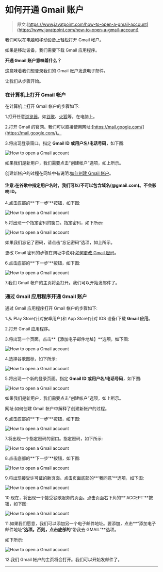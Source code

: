 # 如何开通 Gmail 账户

> 原文:[https://www.javatpoint.com/how-to-open-a-gmail-account](https://www.javatpoint.com/how-to-open-a-gmail-account)

我们可以在电脑和移动设备上轻松打开 Gmail 帐户。

如果是移动设备，我们需要下载 Gmail 应用程序。

**开通 Gmail 账户意味着什么？**

这意味着我们想登录我们的 Gmail 账户发送电子邮件。

让我们从步骤开始。

### 在计算机上打开 Gmail 帐户

在计算机上打开 Gmail 帐户的步骤如下:

1.打开任意[浏览器](https://www.javatpoint.com/browsers)，如[谷歌](https://www.javatpoint.com/google-chrome)、[火狐](https://www.javatpoint.com/mozilla-firefox)等。在电脑上。

2.打开 Gmail 的官网。我们可以直接使用网址:[https://mail.google.com/](https://mail.google.com/)。

3.将出现登录窗口。指定 **Gmail ID 或用户名/电话号码**，如下图:

![How to open a Gmail account](../Images/25ee92f0bc1da6b9ddc050b2907813da.png)

如果我们是新用户，我们需要点击“创建帐户”选项，如上所示。

创建新帐户的过程在网址中有说明:[如何创建 Gmail 帐户](https://www.javatpoint.com/how-to-create-gmail-account)。

#### 注意:在谷歌中指定用户名时，我们可以/不可以包含域名(@gmail.com)。不会影响 ID。

4.点击底部的**‘下一步’**按钮，如下图:

![How to open a Gmail account](../Images/9224f31f3493a3107054917922fd805d.png)

5.将出现一个指定密码的窗口。指定密码，如下所示:

![How to open a Gmail account](../Images/8ad818de710c62562879d7b5ff4a7240.png)

如果我们忘记了密码，请点击“忘记密码”选项，如上所示。

更改 Gmail 密码的步骤在网址中说明:[如何更改 Gmail 密码](https://www.javatpoint.com/how-to-change-gmail-password)。

6.点击底部的**‘下一步’**按钮，如下图:

![How to open a Gmail account](../Images/9df0542c5d8729e60ead69ea3cc2eceb.png)

7.我们 Gmail 帐户的主页将会打开。我们可以开始发邮件了。

### 通过 Gmail 应用程序开通 Gmail 账户

通过 Gmail 应用程序打开 Gmail 帐户的步骤如下:

1.从 Play Store(针对安卓用户)和 App Store(针对 IOS 设备)下载 **Gmail 应用**。

2.打开 Gmail 应用程序。

3.将出现一个页面。点击**【添加电子邮件地址】**选项，如下图:

![How to open a Gmail account](../Images/dd1af1330d8c543b658a19da0e3a5182.png)

4.选择谷歌图标，如下所示:

![How to open a Gmail account](../Images/6ebf9f0815cab1855928b613e4e4aba4.png)

5.将出现一个新的登录页面。指定 **Gmail ID 或用户名/电话号码**，如下图:

![How to open a Gmail account](../Images/7a66d5d7bc2d90a8eedebd0eb9b6e5a9.png)

如果我们是新用户，我们需要点击“创建帐户”选项，如上所示。

网址:如何创建 Gmail 帐户中解释了创建新帐户的过程。

6.点击底部的**‘下一步’**按钮，如下图:

![How to open a Gmail account](../Images/8427a1504002d8ad838f4dc5c17dafb2.png)

7.将出现一个指定密码的窗口。指定密码，如下所示:

![How to open a Gmail account](../Images/10d779e6bddec850aa39456fda22b8a8.png)

8.点击底部的**‘下一步’**按钮，如下图:

![How to open a Gmail account](../Images/28607e8369c91d38f1cd4318c84ef234.png)

9.将出现接受许可证的新页面。点击页面底部的**‘我同意’**选项，如下图:

![How to open a Gmail account](../Images/3c2a3068bb26a22851cc41f3e6d16334.png)

10.现在，将出现一个接受谷歌服务的页面。点击页面右下角的**‘ACCEPT’**按钮，如下图:

![How to open a Gmail account](../Images/b5f62fc0cb777dc86b345b8334b59955.png)

11.如果我们愿意，我们可以添加另一个电子邮件地址。要添加，点击**“添加电子邮件地址”**选项。否则，点击底部的**“带我去 GMAIL”**选项。

如下所示:

![How to open a Gmail account](../Images/0612de203623c38219ffccc27c756756.png)

12.我们 Gmail 帐户的主页将会打开。我们可以开始发邮件了。

* * *